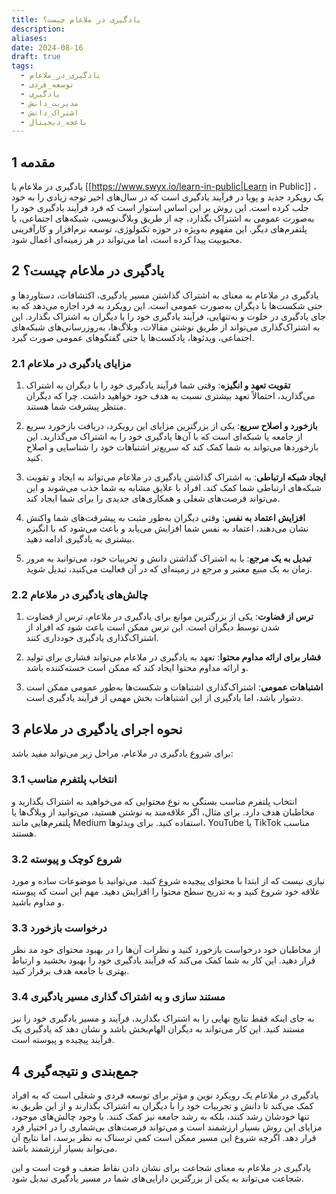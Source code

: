 ```yaml
---
title: یادگیری در ملاعام چیست؟
description: 
aliases: 
date: 2024-08-16
draft: true
tags:
  - یادگیری_در_ملاعام
  - توسعه_فردی
  - یادگیری
  - مدیریت_دانش
  - اشتراک_دانش
  - باغچه_دیجیتال
---
```

## 1 مقدمه

یادگیری در ملاعام یا [[https://www.swyx.io/learn-in-public|Learn in Public]] ، یک رویکرد جدید و پویا در فرآیند یادگیری است که در سال‌های اخیر توجه زیادی را به خود جلب کرده است. این روش بر این اساس استوار است که فرد فرآیند یادگیری خود را به‌صورت عمومی به اشتراک بگذارد، چه از طریق وبلاگ‌نویسی، شبکه‌های اجتماعی، یا پلتفرم‌های دیگر. این مفهوم به‌ویژه در حوزه تکنولوژی، توسعه نرم‌افزار و کارآفرینی محبوبیت پیدا کرده است، اما می‌تواند در هر زمینه‌ای اعمال شود.

## 2 یادگیری در ملاعام چیست؟

یادگیری در ملاعام به معنای به اشتراک گذاشتن مسیر یادگیری، اکتشافات، دستاوردها و حتی شکست‌ها با دیگران به‌صورت عمومی است. این رویکرد به فرد اجازه می‌دهد که به جای یادگیری در خلوت و به‌تنهایی، فرآیند یادگیری خود را با دیگران به اشتراک بگذارد. این به اشتراک‌گذاری می‌تواند از طریق نوشتن مقالات، وبلاگ‌ها، به‌روزرسانی‌های شبکه‌های اجتماعی، ویدئوها، پادکست‌ها یا حتی گفتگوهای عمومی صورت گیرد.

### 2.1 مزایای یادگیری در ملاعام

1. **تقویت تعهد و انگیزه**: وقتی شما فرآیند یادگیری خود را با دیگران به اشتراک می‌گذارید، احتمالاً تعهد بیشتری نسبت به هدف خود خواهید داشت. چرا که دیگران منتظر پیشرفت شما هستند.

2. **بازخورد و اصلاح سریع**: یکی از بزرگترین مزایای این رویکرد، دریافت بازخورد سریع از جامعه یا شبکه‌ای است که با آن‌ها یادگیری خود را به اشتراک می‌گذارید. این بازخوردها می‌تواند به شما کمک کند که سریع‌تر اشتباهات خود را شناسایی و اصلاح کنید.

3. **ایجاد شبکه ارتباطی**: به اشتراک گذاشتن یادگیری در ملاعام می‌تواند به ایجاد و تقویت شبکه‌های ارتباطی شما کمک کند. افراد با علایق مشابه به شما جذب می‌شوند و این می‌تواند فرصت‌های شغلی و همکاری‌های جدیدی را برای شما ایجاد کند.

4. **افزایش اعتماد به نفس**: وقتی دیگران به‌طور مثبت به پیشرفت‌های شما واکنش نشان می‌دهند، اعتماد به نفس شما افزایش می‌یابد و باعث می‌شود که با انگیزه بیشتری به یادگیری ادامه دهید.

5. **تبدیل به یک مرجع**: با به اشتراک گذاشتن دانش و تجربیات خود، می‌توانید به مرور زمان به یک منبع معتبر و مرجع در زمینه‌ای که در آن فعالیت می‌کنید، تبدیل شوید.

### 2.2 چالش‌های یادگیری در ملاعام

1. **ترس از قضاوت**: یکی از بزرگترین موانع برای یادگیری در ملاعام، ترس از قضاوت شدن توسط دیگران است. این ترس ممکن است باعث شود که افراد از اشتراک‌گذاری یادگیری خودداری کنند.

2. **فشار برای ارائه مداوم محتوا**: تعهد به یادگیری در ملاعام می‌تواند فشاری برای تولید و ارائه مداوم محتوا ایجاد کند که ممکن است خسته‌کننده باشد.

3. **اشتباهات عمومی**: اشتراک‌گذاری اشتباهات و شکست‌ها به‌طور عمومی ممکن است دشوار باشد، اما یادگیری از این اشتباهات بخش مهمی از فرآیند یادگیری است.

## 3 نحوه اجرای یادگیری در ملاعام

برای شروع یادگیری در ملاعام، مراحل زیر می‌تواند مفید باشد:

### 3.1 **انتخاب پلتفرم مناسب**
   انتخاب پلتفرم مناسب بستگی به نوع محتوایی که می‌خواهید به اشتراک بگذارید و مخاطبان هدف دارد. برای مثال، اگر علاقه‌مند به نوشتن هستید، می‌توانید از وبلاگ‌ها یا پلتفرم‌هایی مانند Medium استفاده کنید. برای ویدئوها، YouTube یا TikTok مناسب هستند.

### 3.2 **شروع کوچک و پیوسته**
   نیازی نیست که از ابتدا با محتوای پیچیده شروع کنید. می‌توانید با موضوعات ساده و مورد علاقه خود شروع کنید و به تدریج سطح محتوا را افزایش دهید. مهم این است که پیوسته و مداوم باشید.

### 3.3 **درخواست بازخورد**
   از مخاطبان خود درخواست بازخورد کنید و نظرات آن‌ها را در بهبود محتوای خود مد نظر قرار دهید. این کار به شما کمک می‌کند که فرآیند یادگیری خود را بهبود بخشید و ارتباط بهتری با جامعه هدف برقرار کنید.

### 3.4 **مستند سازی و به اشتراک گذاری مسیر یادگیری**
   به جای اینکه فقط نتایج نهایی را به اشتراک بگذارید، فرآیند و مسیر یادگیری خود را نیز مستند کنید. این کار می‌تواند به دیگران الهام‌بخش باشد و نشان دهد که یادگیری یک فرآیند پیچیده و پیوسته است.

## 4 جمع‌بندی و نتیجه‌گیری

یادگیری در ملاعام یک رویکرد نوین و مؤثر برای توسعه فردی و شغلی است که به افراد کمک می‌کند تا دانش و تجربیات خود را با دیگران به اشتراک بگذارند و از این طریق نه تنها خودشان رشد کنند، بلکه به رشد جامعه نیز کمک کنند. با وجود چالش‌های موجود، مزایای این روش بسیار ارزشمند است و می‌تواند فرصت‌های بی‌شماری را در اختیار فرد قرار دهد. اگرچه شروع این مسیر ممکن است کمی ترسناک به نظر برسد، اما نتایج آن می‌تواند بسیار ارزشمند باشد.

یادگیری در ملاعام به معنای شجاعت برای نشان دادن نقاط ضعف و قوت است و این شجاعت می‌تواند به یکی از بزرگترین دارایی‌های شما در مسیر یادگیری تبدیل شود.